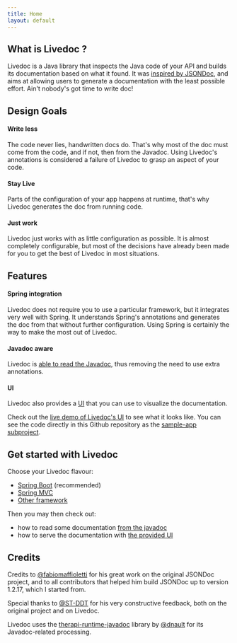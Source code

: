 ```yaml
---
title: Home
layout: default
---
```


## What is Livedoc ?

Livedoc is a Java library that inspects the Java code of your API and builds its documentation based on what it 
found. It was [inspired by JSONDoc](about-jsondoc), and aims at allowing users to generate a documentation with the 
least possible effort. Ain't nobody's got time to write doc!

## Design Goals

#### Write less
The code never lies, handwritten docs do.
That's why most of the doc must come from the code, and if not, then from the Javadoc.
Using Livedoc's annotations is considered a failure of Livedoc to grasp an aspect of your code.

#### Stay Live
Parts of the configuration of your app happens at runtime, that's why Livedoc generates the doc from running code.

#### Just work
Livedoc just works with as little configuration as possible. It is almost completely configurable, but most of the 
decisions have already been made for you to get the best of Livedoc in most situations.

## Features

#### Spring integration
Livedoc does not require you to use a particular framework, but it integrates very well with Spring. It understands 
Spring's annotations and generates the doc from that without further configuration. Using Spring is certainly the way
 to make the most out of Livedoc.

#### Javadoc aware
Livedoc is [able to read the Javadoc](javadoc-processing), thus removing the need to use extra annotations.

#### UI
Livedoc also provides a [UI](livedoc-ui) that you can use to visualize the documentation.

Check out the [live demo of Livedoc's UI](http://livedoc-demo.hildan.org:8080/livedoc/index.html) to see what it 
looks like. You can see the code directly in this Github repository as the
[sample-app subproject](https://github.com/joffrey-bion/livedoc/tree/master/sample-app).

## Get started with Livedoc

Choose your Livedoc flavour:

- [Spring Boot](quickstart/springboot) (recommended)
- [Spring MVC](quickstart/springmvc)
- [Other framework](quickstart/plain)

Then you may then check out:
 
- how to read some documentation [from the javadoc](javadoc-processing)
- how to serve the documentation with [the provided UI](livedoc-ui)

## Credits

Credits to [@fabiomaffioletti](https://github.com/fabiomaffioletti) for his great work on the original JSONDoc project, 
and to all contributors that helped him build JSONDoc up to version 1.2.17, which I started from.

Special thanks to [@ST-DDT](https://github.com/ST-DDT) for his very constructive feedback, both on the original project 
and on Livedoc.

Livedoc uses the [therapi-runtime-javadoc](https://github.com/dnault/therapi-runtime-javadoc) library by 
[@dnault](https://github.com/dnault) for its Javadoc-related processing.
